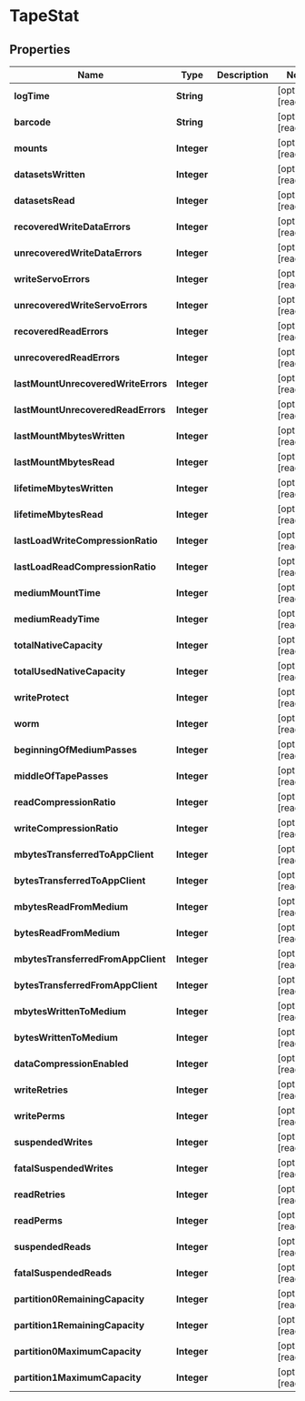 

# TapeStat

## Properties

Name | Type | Description | Notes
------------ | ------------- | ------------- | -------------
**logTime** | **String** |  |  [optional] [readonly]
**barcode** | **String** |  |  [optional] [readonly]
**mounts** | **Integer** |  |  [optional] [readonly]
**datasetsWritten** | **Integer** |  |  [optional] [readonly]
**datasetsRead** | **Integer** |  |  [optional] [readonly]
**recoveredWriteDataErrors** | **Integer** |  |  [optional] [readonly]
**unrecoveredWriteDataErrors** | **Integer** |  |  [optional] [readonly]
**writeServoErrors** | **Integer** |  |  [optional] [readonly]
**unrecoveredWriteServoErrors** | **Integer** |  |  [optional] [readonly]
**recoveredReadErrors** | **Integer** |  |  [optional] [readonly]
**unrecoveredReadErrors** | **Integer** |  |  [optional] [readonly]
**lastMountUnrecoveredWriteErrors** | **Integer** |  |  [optional] [readonly]
**lastMountUnrecoveredReadErrors** | **Integer** |  |  [optional] [readonly]
**lastMountMbytesWritten** | **Integer** |  |  [optional] [readonly]
**lastMountMbytesRead** | **Integer** |  |  [optional] [readonly]
**lifetimeMbytesWritten** | **Integer** |  |  [optional] [readonly]
**lifetimeMbytesRead** | **Integer** |  |  [optional] [readonly]
**lastLoadWriteCompressionRatio** | **Integer** |  |  [optional] [readonly]
**lastLoadReadCompressionRatio** | **Integer** |  |  [optional] [readonly]
**mediumMountTime** | **Integer** |  |  [optional] [readonly]
**mediumReadyTime** | **Integer** |  |  [optional] [readonly]
**totalNativeCapacity** | **Integer** |  |  [optional] [readonly]
**totalUsedNativeCapacity** | **Integer** |  |  [optional] [readonly]
**writeProtect** | **Integer** |  |  [optional] [readonly]
**worm** | **Integer** |  |  [optional] [readonly]
**beginningOfMediumPasses** | **Integer** |  |  [optional] [readonly]
**middleOfTapePasses** | **Integer** |  |  [optional] [readonly]
**readCompressionRatio** | **Integer** |  |  [optional] [readonly]
**writeCompressionRatio** | **Integer** |  |  [optional] [readonly]
**mbytesTransferredToAppClient** | **Integer** |  |  [optional] [readonly]
**bytesTransferredToAppClient** | **Integer** |  |  [optional] [readonly]
**mbytesReadFromMedium** | **Integer** |  |  [optional] [readonly]
**bytesReadFromMedium** | **Integer** |  |  [optional] [readonly]
**mbytesTransferredFromAppClient** | **Integer** |  |  [optional] [readonly]
**bytesTransferredFromAppClient** | **Integer** |  |  [optional] [readonly]
**mbytesWrittenToMedium** | **Integer** |  |  [optional] [readonly]
**bytesWrittenToMedium** | **Integer** |  |  [optional] [readonly]
**dataCompressionEnabled** | **Integer** |  |  [optional] [readonly]
**writeRetries** | **Integer** |  |  [optional] [readonly]
**writePerms** | **Integer** |  |  [optional] [readonly]
**suspendedWrites** | **Integer** |  |  [optional] [readonly]
**fatalSuspendedWrites** | **Integer** |  |  [optional] [readonly]
**readRetries** | **Integer** |  |  [optional] [readonly]
**readPerms** | **Integer** |  |  [optional] [readonly]
**suspendedReads** | **Integer** |  |  [optional] [readonly]
**fatalSuspendedReads** | **Integer** |  |  [optional] [readonly]
**partition0RemainingCapacity** | **Integer** |  |  [optional] [readonly]
**partition1RemainingCapacity** | **Integer** |  |  [optional] [readonly]
**partition0MaximumCapacity** | **Integer** |  |  [optional] [readonly]
**partition1MaximumCapacity** | **Integer** |  |  [optional] [readonly]



